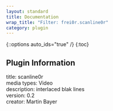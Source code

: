 ```yaml
---
layout: standard
title: Documentation
wrap_title: "Filter: frei0r.scanline0r"
category: plugin
---
```

{::options auto_ids="true" /}
{:toc}

## Plugin Information

title: scanline0r  
media types:
Video  
description: interlaced blak lines  
version: 0.2  
creator: Martin Bayer  
